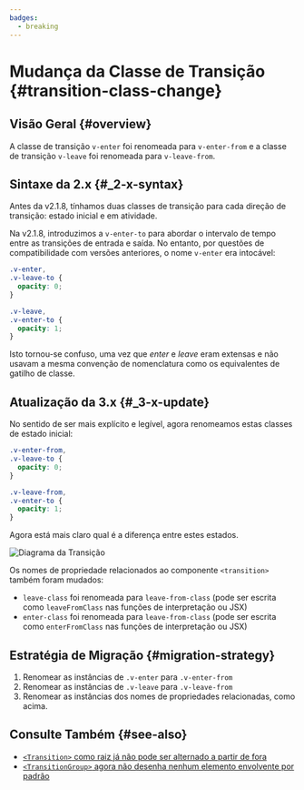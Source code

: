 ```yaml
---
badges:
  - breaking
---
```


# Mudança da Classe de Transição<MigrationBadges :badges="$frontmatter.badges" /> {#transition-class-change}

## Visão Geral {#overview}

A classe de transição `v-enter` foi renomeada para `v-enter-from` e a classe de transição `v-leave` foi renomeada para `v-leave-from`.

## Sintaxe da 2.x {#_2-x-syntax}

Antes da v2.1.8, tínhamos duas classes de transição para cada direção de transição: estado inicial e em atividade.

Na v2.1.8, introduzimos a `v-enter-to` para abordar o intervalo de tempo entre as transições de entrada e saída. No entanto, por questões de compatibilidade com versões anteriores, o nome `v-enter` era intocável:

```css
.v-enter,
.v-leave-to {
  opacity: 0;
}

.v-leave,
.v-enter-to {
  opacity: 1;
}
```

Isto tornou-se confuso, uma vez que _enter_ e _leave_ eram extensas e não usavam a mesma convenção de nomenclatura como os equivalentes de gatilho de classe.

## Atualização da 3.x {#_3-x-update}

No sentido de ser mais explícito e legível, agora renomeamos estas classes de estado inicial:

```css
.v-enter-from,
.v-leave-to {
  opacity: 0;
}

.v-leave-from,
.v-enter-to {
  opacity: 1;
}
```

Agora está mais claro qual é a diferença entre estes estados.

![Diagrama da Transição](/images/transitions.svg)

Os nomes de propriedade relacionados ao componente `<transition>` também foram mudados:

- `leave-class` foi renomeada para `leave-from-class` (pode ser escrita como `leaveFromClass` nas funções de interpretação ou JSX)
- `enter-class` foi renomeada para `leave-from-class` (pode ser escrita como `enterFromClass` nas funções de interpretação ou JSX)

## Estratégia de Migração {#migration-strategy}

1. Renomear as instâncias de `.v-enter` para `.v-enter-from`
2. Renomear as instâncias de `.v-leave` para `.v-leave-from`
3. Renomear as instâncias dos nomes de propriedades relacionadas, como acima.

## Consulte Também {#see-also}

- [`<Transition>` como raiz já não pode ser alternado a partir de fora](./transition-as-root)
- [`<TransitionGroup>` agora não desenha nenhum elemento envolvente por padrão](./transition-group)
